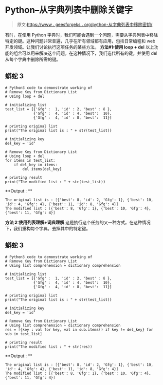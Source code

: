 # Python–从字典列表中删除关键字

> 原文:[https://www . geesforgeks . org/python-从字典列表中移除密钥/](https://www.geeksforgeeks.org/python-remove-key-from-dictionary-list/)

有时，在使用 Python 字典时，我们可能会遇到一个问题，需要从字典列表中移除特定的键。这种问题非常普遍，几乎在所有领域都有应用，包括日常编程和 web 开发领域。让我们讨论执行这项任务的某些方法。
**方法#1:使用 loop + del**
以上功能的组合可以用来解决这个问题。在这种情况下，我们迭代所有的键，并使用 del 从每个字典中删除所需的键。

## 蟒蛇 3

```
# Python3 code to demonstrate working of
# Remove Key from Dictionary List
# Using loop + del

# initializing list
test_list = [{'Gfg' :  1, 'id' : 2, 'best' : 8 },
             {'Gfg' :  4, 'id' : 4, 'best':  10},
             {'Gfg' :  4, 'id' : 8, 'best':  11}]

# printing original list
print("The original list is : " + str(test_list))

# initializing key
del_key = 'id'

# Remove Key from Dictionary List
# Using loop + del
for items in test_list:
    if del_key in items:
        del items[del_key]

# printing result
print("The modified list : " + str(test_list))
```

**Output : **

```
The original list is : [{'best': 8, 'id': 2, 'Gfg': 1}, {'best': 10, 'id': 4, 'Gfg': 4}, {'best': 11, 'id': 8, 'Gfg': 4}]
The modified list : [{'best': 8, 'Gfg': 1}, {'best': 10, 'Gfg': 4}, {'best': 11, 'Gfg': 4}]
```

**方法 2:使用列表理解+词典理解**
这是执行这个任务的又一种方式。在这种情况下，我们重构每个字典，去掉其中的特定键。

## 蟒蛇 3

```
# Python3 code to demonstrate working of
# Remove Key from Dictionary List
# Using list comprehension + dictionary comprehension

# initializing list
test_list = [{'Gfg' :  1, 'id' : 2, 'best' : 8 },
             {'Gfg' :  4, 'id' : 4, 'best':  10},
             {'Gfg' :  4, 'id' : 8, 'best':  11}]

# printing original list
print("The original list is : " + str(test_list))

# initializing key
del_key = 'id'

# Remove Key from Dictionary List
# Using list comprehension + dictionary comprehension
res = [{key : val for key, val in sub.items() if key != del_key} for sub in test_list]

# printing result
print("The modified list : " + str(res))
```

**Output : **

```
The original list is : [{'best': 8, 'id': 2, 'Gfg': 1}, {'best': 10, 'id': 4, 'Gfg': 4}, {'best': 11, 'id': 8, 'Gfg': 4}]
The modified list : [{'best': 8, 'Gfg': 1}, {'best': 10, 'Gfg': 4}, {'best': 11, 'Gfg': 4}]
```